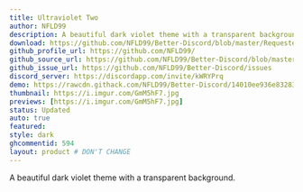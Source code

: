 ```yaml
---
title: Ultraviolet Two
author: NFLD99
description: A beautiful dark violet theme with a transparent background.
download: https://github.com/NFLD99/Better-Discord/blob/master/Requested/Updated/UltraViolet_Two.theme.css
github_profile_url: https://github.com/NFLD99/
github_source_url: https://github.com/NFLD99/Better-Discord/blob/master/Requested/Updated/UltraViolet_Two.theme.css
github_issue_url: https://github.com/NFLD99/Better-Discord/issues
discord_server: https://discordapp.com/invite/kWRYPrq
demo: https://rawcdn.githack.com/NFLD99/Better-Discord/14010ee936e8328317e3dd4317a925501f737b31/Requested/Updated/UltraViolet_Two.theme.css
thumbnail: https://i.imgur.com/GmM5hF7.jpg
previews: [https://i.imgur.com/GmM5hF7.jpg]
status: Updated
auto: true
featured: 
style: dark
ghcommentid: 594  
layout: product # DON'T CHANGE
---
```

A beautiful dark violet theme with a transparent background.
